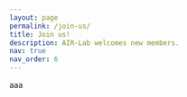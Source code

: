 ```yaml
---
layout: page
permalink: /join-us/
title: Join us!
description: AIR-Lab welcomes new members.
nav: true
nav_order: 6
---
```


aaa
